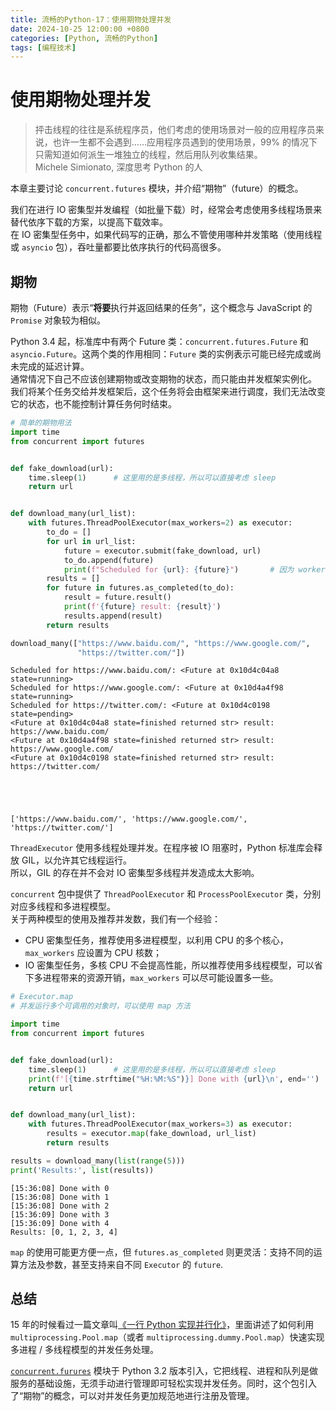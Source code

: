 ```yaml
---
title: 流畅的Python-17：使用期物处理并发
date: 2024-10-25 12:00:00 +0800
categories: [Python, 流畅的Python]
tags: [编程技术]
---
```

# 使用期物处理并发
> 抨击线程的往往是系统程序员，他们考虑的使用场景对一般的应用程序员来说，也许一生都不会遇到……应用程序员遇到的使用场景，99% 的情况下只需知道如何派生一堆独立的线程，然后用队列收集结果。  
> Michele Simionato, 深度思考 Python 的人

本章主要讨论 `concurrent.futures` 模块，并介绍“期物”（future）的概念。

我们在进行 IO 密集型并发编程（如批量下载）时，经常会考虑使用多线程场景来替代依序下载的方案，以提高下载效率。  
在 IO 密集型任务中，如果代码写的正确，那么不管使用哪种并发策略（使用线程或 `asyncio` 包），吞吐量都要比依序执行的代码高很多。

## 期物
期物（Future）表示“**将要**执行并返回结果的任务”，这个概念与 JavaScript 的 `Promise` 对象较为相似。

Python 3.4 起，标准库中有两个 Future 类：`concurrent.futures.Future` 和 `asyncio.Future`。这两个类的作用相同：`Future` 类的实例表示可能已经完成或尚未完成的延迟计算。  
通常情况下自己不应该创建期物或改变期物的状态，而只能由并发框架实例化。  
我们将某个任务交给并发框架后，这个任务将会由框架来进行调度，我们无法改变它的状态，也不能控制计算任务何时结束。


```python
# 简单的期物用法
import time
from concurrent import futures


def fake_download(url):
    time.sleep(1)      # 这里用的是多线程，所以可以直接考虑 sleep
    return url


def download_many(url_list):
    with futures.ThreadPoolExecutor(max_workers=2) as executor:
        to_do = []
        for url in url_list:
            future = executor.submit(fake_download, url)
            to_do.append(future)
            print(f"Scheduled for {url}: {future}")       # 因为 worker 数量有限，所以会有一个 future 处于 pending 状态
        results = []
        for future in futures.as_completed(to_do):
            result = future.result()
            print(f'{future} result: {result}')
            results.append(result)
        return results

download_many(["https://www.baidu.com/", "https://www.google.com/",
               "https://twitter.com/"])
```

    Scheduled for https://www.baidu.com/: <Future at 0x10d4c04a8 state=running>
    Scheduled for https://www.google.com/: <Future at 0x10d4a4f98 state=running>
    Scheduled for https://twitter.com/: <Future at 0x10d4c0198 state=pending>
    <Future at 0x10d4c04a8 state=finished returned str> result: https://www.baidu.com/
    <Future at 0x10d4a4f98 state=finished returned str> result: https://www.google.com/
    <Future at 0x10d4c0198 state=finished returned str> result: https://twitter.com/





    ['https://www.baidu.com/', 'https://www.google.com/', 'https://twitter.com/']



`ThreadExecutor` 使用多线程处理并发。在程序被 IO 阻塞时，Python 标准库会释放 GIL，以允许其它线程运行。  
所以，GIL 的存在并不会对 IO 密集型多线程并发造成太大影响。


`concurrent` 包中提供了 `ThreadPoolExecutor` 和 `ProcessPoolExecutor` 类，分别对应多线程和多进程模型。  
关于两种模型的使用及推荐并发数，我们有一个经验：
* CPU 密集型任务，推荐使用多进程模型，以利用 CPU 的多个核心，`max_workers` 应设置为 CPU 核数；
* IO 密集型任务，多核 CPU 不会提高性能，所以推荐使用多线程模型，可以省下多进程带来的资源开销，`max_workers` 可以尽可能设置多一些。


```python
# Executor.map
# 并发运行多个可调用的对象时，可以使用 map 方法

import time
from concurrent import futures


def fake_download(url):
    time.sleep(1)      # 这里用的是多线程，所以可以直接考虑 sleep
    print(f'[{time.strftime("%H:%M:%S")}] Done with {url}\n', end='')
    return url


def download_many(url_list):
    with futures.ThreadPoolExecutor(max_workers=3) as executor:
        results = executor.map(fake_download, url_list)
        return results

results = download_many(list(range(5)))
print('Results:', list(results))
```

    [15:36:08] Done with 0
    [15:36:08] Done with 1
    [15:36:08] Done with 2
    [15:36:09] Done with 3
    [15:36:09] Done with 4
    Results: [0, 1, 2, 3, 4]


`map` 的使用可能更方便一点，但 `futures.as_completed` 则更灵活：支持不同的运算方法及参数，甚至支持来自不同 `Executor` 的 `future`.

## 总结
15 年的时候看过一篇文章叫[《一行 Python 实现并行化》](https://segmentfault.com/a/1190000000414339)，里面讲述了如何利用 `multiprocessing.Pool.map`（或者 `multiprocessing.dummy.Pool.map`）快速实现多进程 / 多线程模型的并发任务处理。

[`concurrent.furures`](https://docs.python.org/3/library/concurrent.futures.html) 模块于 Python 3.2 版本引入，它把线程、进程和队列是做服务的基础设施，无须手动进行管理即可轻松实现并发任务。同时，这个包引入了“期物”的概念，可以对并发任务更加规范地进行注册及管理。
